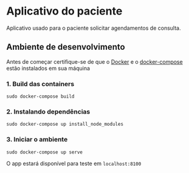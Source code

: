 # Aplicativo do paciente
Aplicativo usado para o paciente solicitar agendamentos de consulta.

## Ambiente de desenvolvimento
Antes de começar certifique-se de que o [Docker](https://docs.docker.com/engine/installation/) e o [docker-compose](https://docs.docker.com/compose/install/) estão instalados em sua máquina

### 1. Build das containers 
```
sudo docker-compose build
```

### 2. Instalando dependências
```
sudo docker-compose up install_node_modules
```

### 3. Iniciar o ambiente
```
sudo docker-compose up serve
```
O app estará disponível para teste em `localhost:8100`
